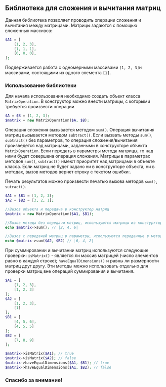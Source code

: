 ## Библиотека для сложения и вычитания матриц
Данная библиотека позволяет проводить операции сложения и вычитания между матрицами. Матрицы задаются с помощью вложенных массивов:
```php
$A1 = [
    [1, 2, 3],
    [1, 1, 1],
    [0, 0, 0],
];
```
Поддерживается работа с одномерными массивами `[1, 2, 3]`и массивами, состоящими из одного элемента `[1]`. 

### Использование библиотеки
Для начала использования необходимо создать объект класса `MatrixOperation`. В конструктор можно внести матрицы, с которыми требуется произвести операции. 
```php
$A = $B = [1, 2, 3];
$matrix = new MatrixOperation($A, $B);
```
Операция сложения вызывается методом `sum()`. Операция вычитания матриц вызывается методом `subtract()`. Если вызвать методы `sum()`, `subtract()` без параметров, то операция сложения/вычитания произведется над матрицами, заданными в конструкторе объекта `MatrixOperation`. Если передать в параметры метода матрицы, то над ними будет совершена операция сложения. Матрицы в параметрах методов `sum()`, `subtract()` имеют приоритет над матрицами в объекте класса. Если матриц не будет задано ни в конструкторе объекта, ни в методах, вызов методов вернет строку с текстом ошибки:.

Печать результатов можно произвести печатью вызова методов `sum()`, `sutract()`.
```php
$A1 = $B1 = [1, 2, 3];
$A2 = $B2 = [3, 2, 1];

//Вызов объекта и передача в конструктор матриц
$matrix = new MatrixOperation($A1, $B1);

//Вызов метода без передачи матриц, используются матрицы из констурктора объекта
echo $matrix->sum(); // |2, 4, 6|

//Вызов с передачей матриц в параметры, используются переданные в метод параметры
echo $matrix->sum($A2, $B2) // |6, 4, 2|
```

При суммировании и вычитании матриц используются следующие проверки: `isMatrix()` - является ли массив матрицей (число элементов равно в каждой строке); `haveEqualDimensions()` и равны ли размерности матриц друг другу. Эти методы можно использовать отдельно для проверки матриц вне операций суммирования и вычитания.
```php
$A1 = [
    [1, 2, 3],
    [1, 2, 3]
];
$A2 = [
    [1, 2, 3],
    [1]
];
$B1 = [
    [4, 5, 6],
    [4, 5, 5]
];
$B2 = [
    [7, 8, 9]
];

$matrix->isMatrix($A1); // true
$matrix->isMatrix($A2); // false
$matrix->haveEqualDimensions($A1, $B1); // true
$matrix->haveEqualDimensions($A1, $B2); // false
```

### Спасибо за внимание!